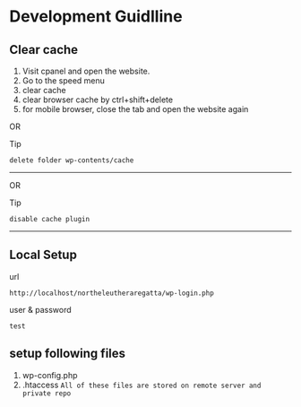 # Development Guidlline

## Clear cache 
1. Visit cpanel and open the website.
2. Go to the speed menu
3. clear cache
4. clear browser cache by ctrl+shift+delete
5. for mobile browser, close the tab and open the website again

OR

> [!TIP]
> ```delete folder wp-contents/cache```
<hr>

OR

> [!TIP]
> ```disable cache plugin ```
<hr/>



## Local Setup

url
```
http://localhost/northeleutheraregatta/wp-login.php
```

user & password
```
test
```

## setup following files
1. wp-config.php
2. .htaccess
```All of these files are stored on remote server and private repo```

